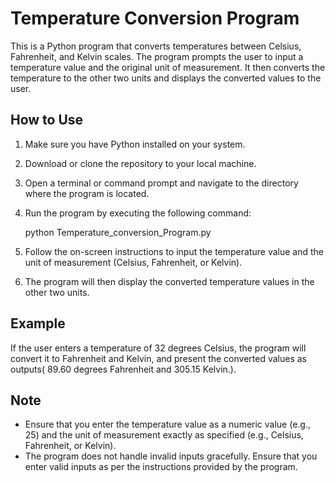 # Temperature Conversion Program

This is a Python program that converts temperatures between Celsius, Fahrenheit, and Kelvin scales. 
The program prompts the user to input a temperature value and the original unit of measurement. 
It then converts the temperature to the other two units and displays the converted values to the user.

## How to Use

1. Make sure you have Python installed on your system.
2. Download or clone the repository to your local machine.
3. Open a terminal or command prompt and navigate to the directory where the program is located.
4. Run the program by executing the following command:
    
    python Temperature_conversion_Program.py

5. Follow the on-screen instructions to input the temperature value and the unit of measurement (Celsius, Fahrenheit, or Kelvin).
6. The program will then display the converted temperature values in the other two units.

## Example

If the user enters a temperature of 32 degrees Celsius, the program will convert it to Fahrenheit and Kelvin, and present the converted values as outputs( 89.60 degrees Fahrenheit and 305.15 Kelvin.).

## Note

- Ensure that you enter the temperature value as a numeric value (e.g., 25) and the unit of measurement exactly as specified (e.g., Celsius, Fahrenheit, or Kelvin).
- The program does not handle invalid inputs gracefully. Ensure that you enter valid inputs as per the instructions provided by the program.
